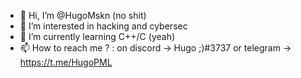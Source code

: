 - 👋 Hi, I’m @HugoMskn (no shit)
- 👀 I’m interested in hacking and cybersec 
- 🌱 I’m currently learning C++/C (yeah)
- 📫 How to reach me ? : on discord -> Hugo ;)#3737 or telegram -> https://t.me/HugoPML

<!---
HugoMskn/HugoMskn is a ✨ special ✨ repository because its `README.md` (this file) appears on your GitHub profile.
You can click the Preview link to take a look at your changes.
--->
